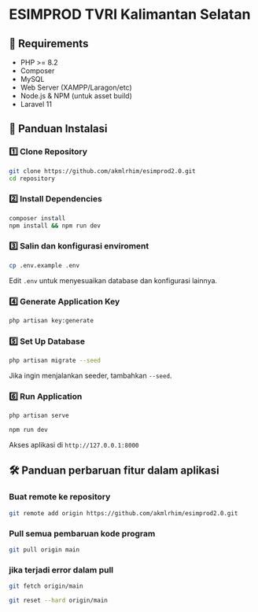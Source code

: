 # ESIMPROD TVRI Kalimantan Selatan

## 📌 Requirements

- PHP >= 8.2
- Composer
- MySQL
- Web Server (XAMPP/Laragon/etc)
- Node.js & NPM (untuk asset build)
- Laravel 11

## 🚀 Panduan Instalasi

### 1️⃣ Clone Repository

```sh
git clone https://github.com/akmlrhim/esimprod2.0.git
cd repository
```

### 2️⃣ Install Dependencies

```sh
composer install
npm install && npm run dev
```

### 3️⃣ Salin dan konfigurasi enviroment

```sh
cp .env.example .env
```

Edit `.env` untuk menyesuaikan database dan konfigurasi lainnya.

### 4️⃣ Generate Application Key

```sh
php artisan key:generate
```

### 5️⃣ Set Up Database

```sh
php artisan migrate --seed
```

Jika ingin menjalankan seeder, tambahkan `--seed`.

### 6️⃣ Run Application

```sh
php artisan serve
```

```sh
npm run dev
```

Akses aplikasi di `http://127.0.0.1:8000`

## 🛠 Panduan perbaruan fitur dalam aplikasi

### Buat remote ke repository

```sh
git remote add origin https://github.com/akmlrhim/esimprod2.0.git
```

### Pull semua pembaruan kode program

```sh
git pull origin main
```

### jika terjadi error dalam pull

```sh
git fetch origin/main
```

```sh
git reset --hard origin/main
```
